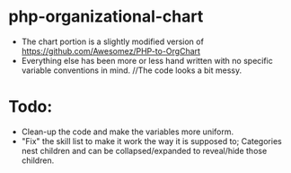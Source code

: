 # php-organizational-chart
- The chart portion is a slightly modified version of https://github.com/Awesomez/PHP-to-OrgChart
- Everything else has been more or less hand written with no specific variable conventions in mind. 
//The code looks a bit messy.

# Todo: 
- Clean-up the code and make the variables more uniform.
- "Fix" the skill list to make it work the way it is supposed to; Categories nest children and can be collapsed/expanded to reveal/hide those children.
